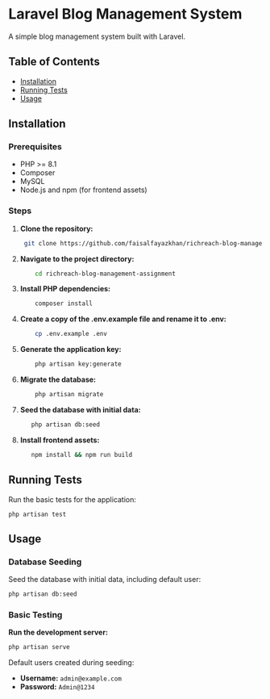 # Laravel Blog Management System

A simple blog management system built with Laravel.

## Table of Contents

- [Installation](#installation)
- [Running Tests](#running-tests)
- [Usage](#usage)


## Installation

### Prerequisites

- PHP >= 8.1
- Composer
- MySQL
- Node.js and npm (for frontend assets)

### Steps

1. **Clone the repository:**

   ```bash
    git clone https://github.com/faisalfayazkhan/richreach-blog-management-assignment.git
    ```
2. **Navigate to the project directory:**
    ```bash
        cd richreach-blog-management-assignment
    ```

 3. **Install PHP dependencies:**
    ```bash
        composer install
    ```

4. **Create a copy of the .env.example file and rename it to .env:**
    ```bash
        cp .env.example .env
    ```

5. **Generate the application key:**
    ```bash
        php artisan key:generate
    ```

6. **Migrate the database:**
    ```bash
        php artisan migrate
    ```

7. **Seed the database with initial data:**
    ```bash
       php artisan db:seed
    ```
8. **Install frontend assets:**
    ```bash
       npm install && npm run build
    ```

## Running Tests

Run the basic tests for the application:


    php artisan test


## Usage

### Database Seeding

Seed the database with initial data, including default user:

```bash
php artisan db:seed
```

### Basic Testing

**Run the development server:**

```bash
php artisan serve
```
Default users created during seeding:

- **Username:** `admin@example.com`
- **Password:** `Admin@1234`
